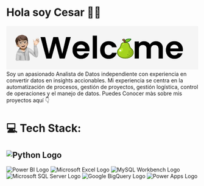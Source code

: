 #  Hola soy Cesar 👨‍💻
<img src="https://raw.githubusercontent.com/Pear-itaPE/Pear-itaPE/main/Captura%20de%20pantalla%202023-12-13%20212510.png" alt="Data Analyst">
Soy un apasionado Analista de Datos independiente con experiencia en convertir datos en insights accionables. Mi experiencia se centra en la automatización de procesos, gestión de proyectos, gestión logística, control de operaciones y el manejo de datos. Puedes Conocer màs sobre mis proyectos aquí 👇

# 💻 Tech Stack:
## <img src="https://upload.wikimedia.org/wikipedia/commons/c/c3/Python-logo-notext.svg" alt="Python Logo" style="width:30px;"/> 
<img src="https://upload.wikimedia.org/wikipedia/commons/c/cf/New_Power_BI_Logo.svg" alt="Power BI Logo" style="width:30px;"/> 
<img src="https://upload.wikimedia.org/wikipedia/commons/3/34/Microsoft_Office_Excel_%282019%E2%80%93present%29.svg" alt="Microsoft Excel Logo" style="width:30px;"/> <img src="https://cdn.icon-icons.com/icons2/1381/PNG/512/mysqlworkbench_93532.png" alt="MySQL Workbench Logo" style="width:30px;"/> <img src="https://cdn.freebiesupply.com/logos/large/2x/microsoft-sql-server-logo-png-transparent.png" alt="Microsoft SQL Server Logo" style="width:30px;"/> <img src="https://cdn.icon-icons.com/icons2/2699/PNG/512/google_bigquery_logo_icon_168150.png" alt="Google BigQuery Logo" style="width:30px;"/> <img src="https://dynamicssolution.com/wp-content/uploads/2020/10/Power-Apps_03.jpg" alt="Power Apps Logo" style="width:30px;"/>
 

